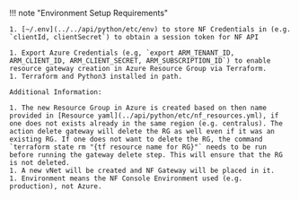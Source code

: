 !!! note "Environment Setup Requirements"

    1. [~/.env](../../api/python/etc/env) to store NF Credentials in (e.g. `clientId, clientSecret`) to obtain a session token for NF API

    1. Export Azure Credentials (e.g, `export ARM_TENANT_ID, ARM_CLIENT_ID, ARM_CLIENT_SECRET, ARM_SUBSCRIPTION_ID`) to enable resource gateway creation in Azure Resource Group via Terraform.
    1. Terraform and Python3 installed in path.

    Additional Information:

    1. The new Resource Group in Azure is created based on then name provided in [Resource yaml](../api/python/etc/nf_resources.yml), if one does not exists already in the same region (e.g. centralus). The action delete gateway will delete the RG as well even if it was an existing RG. If one does not want to delete the RG, the command `terraform state rm "{tf resource name for RG}"` needs to be run before running the gateway delete step. This will ensure that the RG is not deleted.
    1. A new vNet will be created and NF Gateway will be placed in it.
    1. Environment means the NF Console Environment used (e.g. production), not Azure.

